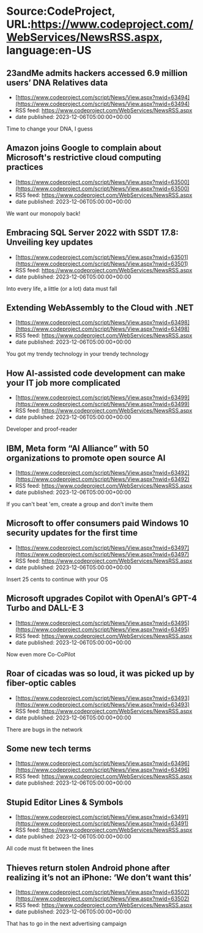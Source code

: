 # Source:CodeProject, URL:https://www.codeproject.com/WebServices/NewsRSS.aspx, language:en-US

## 23andMe admits hackers accessed 6.9 million users’ DNA Relatives data
 - [https://www.codeproject.com/script/News/View.aspx?nwid=63494](https://www.codeproject.com/script/News/View.aspx?nwid=63494)
 - RSS feed: https://www.codeproject.com/WebServices/NewsRSS.aspx
 - date published: 2023-12-06T05:00:00+00:00

Time to change your DNA, I guess

## Amazon joins Google to complain about Microsoft's restrictive cloud computing practices
 - [https://www.codeproject.com/script/News/View.aspx?nwid=63500](https://www.codeproject.com/script/News/View.aspx?nwid=63500)
 - RSS feed: https://www.codeproject.com/WebServices/NewsRSS.aspx
 - date published: 2023-12-06T05:00:00+00:00

We want our monopoly back!

## Embracing SQL Server 2022 with SSDT 17.8: Unveiling key updates
 - [https://www.codeproject.com/script/News/View.aspx?nwid=63501](https://www.codeproject.com/script/News/View.aspx?nwid=63501)
 - RSS feed: https://www.codeproject.com/WebServices/NewsRSS.aspx
 - date published: 2023-12-06T05:00:00+00:00

Into every life, a little (or a lot) data must fall

## Extending WebAssembly to the Cloud with .NET
 - [https://www.codeproject.com/script/News/View.aspx?nwid=63498](https://www.codeproject.com/script/News/View.aspx?nwid=63498)
 - RSS feed: https://www.codeproject.com/WebServices/NewsRSS.aspx
 - date published: 2023-12-06T05:00:00+00:00

You got my trendy technology in your trendy technology

## How AI-assisted code development can make your IT job more complicated
 - [https://www.codeproject.com/script/News/View.aspx?nwid=63499](https://www.codeproject.com/script/News/View.aspx?nwid=63499)
 - RSS feed: https://www.codeproject.com/WebServices/NewsRSS.aspx
 - date published: 2023-12-06T05:00:00+00:00

Developer and proof-reader

## IBM, Meta form “AI Alliance” with 50 organizations to promote open source AI
 - [https://www.codeproject.com/script/News/View.aspx?nwid=63492](https://www.codeproject.com/script/News/View.aspx?nwid=63492)
 - RSS feed: https://www.codeproject.com/WebServices/NewsRSS.aspx
 - date published: 2023-12-06T05:00:00+00:00

If you can't beat 'em, create a group and don't invite them

## Microsoft to offer consumers paid Windows 10 security updates for the first time
 - [https://www.codeproject.com/script/News/View.aspx?nwid=63497](https://www.codeproject.com/script/News/View.aspx?nwid=63497)
 - RSS feed: https://www.codeproject.com/WebServices/NewsRSS.aspx
 - date published: 2023-12-06T05:00:00+00:00

Insert 25 cents to continue with your OS

## Microsoft upgrades Copilot with OpenAI’s GPT-4 Turbo and DALL-E 3
 - [https://www.codeproject.com/script/News/View.aspx?nwid=63495](https://www.codeproject.com/script/News/View.aspx?nwid=63495)
 - RSS feed: https://www.codeproject.com/WebServices/NewsRSS.aspx
 - date published: 2023-12-06T05:00:00+00:00

Now even more Co-CoPilot

## Roar of cicadas was so loud, it was picked up by fiber-optic cables
 - [https://www.codeproject.com/script/News/View.aspx?nwid=63493](https://www.codeproject.com/script/News/View.aspx?nwid=63493)
 - RSS feed: https://www.codeproject.com/WebServices/NewsRSS.aspx
 - date published: 2023-12-06T05:00:00+00:00

There are bugs in the network

## Some new tech terms
 - [https://www.codeproject.com/script/News/View.aspx?nwid=63496](https://www.codeproject.com/script/News/View.aspx?nwid=63496)
 - RSS feed: https://www.codeproject.com/WebServices/NewsRSS.aspx
 - date published: 2023-12-06T05:00:00+00:00



## Stupid Editor Lines & Symbols
 - [https://www.codeproject.com/script/News/View.aspx?nwid=63491](https://www.codeproject.com/script/News/View.aspx?nwid=63491)
 - RSS feed: https://www.codeproject.com/WebServices/NewsRSS.aspx
 - date published: 2023-12-06T05:00:00+00:00

All code must fit between the lines

## Thieves return stolen Android phone after realizing it’s not an iPhone: ‘We don’t want this’
 - [https://www.codeproject.com/script/News/View.aspx?nwid=63502](https://www.codeproject.com/script/News/View.aspx?nwid=63502)
 - RSS feed: https://www.codeproject.com/WebServices/NewsRSS.aspx
 - date published: 2023-12-06T05:00:00+00:00

That has to go in the next advertising campaign

